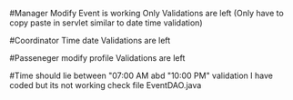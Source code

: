 #Manager Modify Event is working
Only Validations are left (Only have to copy paste in servlet similar to date time validation)

#Coordinator Time date Validations are left

#Passeneger modify profile Validations are left

#Time should lie between "07:00 AM abd "10:00 PM" validation I have coded but its not working check file EventDAO.java

